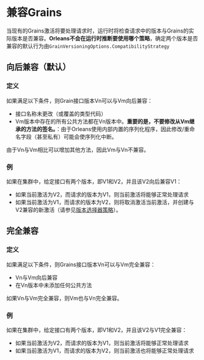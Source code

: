 # 兼容Grains

当现有的Grains激活将要处理请求时，运行时将检查请求中的版本与Grains的实际版本是否兼容。**Orleans不会在运行时推断要使用哪个策略**，确定两个版本是否兼容的默认行为由`GrainVersioningOptions.CompatibilityStrategy`

## 向后兼容（默认）

### 定义

如果满足以下条件，则Grain接口版本Vn可以与Vm向后兼容：

-   接口名称未更改（或覆盖的类型代码）
-   Vm版本中存在的所有公共方法都在Vn版本中。**重要的是，不要修改从Vm继承的方法的签名。**：由于Orleans使用内部内置的序列化程序，因此修改/重命名字段（甚至私有）可能会使序列化中断。

由于Vn与Vm相比可以增加其他方法，因此Vm与Vn不兼容。

### 例

如果在集群中，给定接口有两个版本，即V1和V2，并且该V2向后兼容V1：

-   如果当前激活为V2，而请求的版本为V1，则当前激活将能够正常处理请求
-   如果当前激活为V1，而请求的版本为V2，则将取消激活当前激活，并创建与V2兼容的新激活（请参见[版本选择器策略](version_selector_strategy.md)）。

## 完全兼容

### 定义

如果满足以下条件，则Grains接口版本Vn可以与Vm完全兼容：

-   Vn与Vm向后兼容
-   在Vn版本中未添加任何公共方法

如果Vn与Vm完全兼容，则Vm也与Vn完全兼容。

### 例

如果在集群中，给定接口有两个版本，即V1和V2，并且该V2与V1完全兼容：

-   如果当前激活为V2，而请求的版本为V1，则当前激活将能够正常处理请求
-   如果当前激活为V1，而请求的版本为V2，则当前激活也将能够正常处理请求
